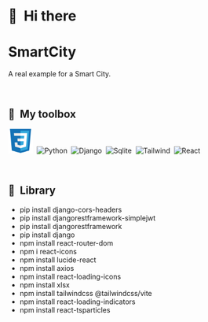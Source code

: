 # 👋 &nbsp;Hi there
# SmartCity
A real example for a Smart City.

&nbsp;

## 🧰 &nbsp;My toolbox

<img  src="https://raw.githubusercontent.com/devicons/devicon/1119b9f84c0290e0f0b38982099a2bd027a48bf1/icons/css3/css3-original.svg" alt="CSS3" width="50" height="50"/>&nbsp;
<img src="https://cdn.jsdelivr.net/gh/devicons/devicon@latest/icons/python/python-original.svg" alt="Python" width="50" height="50"/>&nbsp;
<img src="https://cdn.jsdelivr.net/gh/devicons/devicon@latest/icons/django/django-plain.svg" alt="Django" width="50" height="50"/>&nbsp;
<img src="https://cdn.jsdelivr.net/gh/devicons/devicon@latest/icons/sqlite/sqlite-original.svg" alt="Sqlite" width="50" height="50"/>&nbsp;
<img src="https://cdn.jsdelivr.net/gh/devicons/devicon@latest/icons/tailwindcss/tailwindcss-original.svg" alt="Tailwind" width="50" height="50"/>&nbsp;
<img src="https://cdn.jsdelivr.net/gh/devicons/devicon@latest/icons/react/react-original.svg" alt="React" width="50" height="50"/>

&nbsp;

## 📖 &nbsp;Library
<ul>
<li>pip install django-cors-headers </li>
<li>pip install djangorestframework-simplejwt </li>
<li>pip install djangorestframework </li>
<li>pip install django </li>
<li>npm install react-router-dom </li>
<li>npm i react-icons </li>
<li>npm install lucide-react</li>
<li>npm install axios</li>
<li>npm install react-loading-icons</li>
<li>npm install xlsx</li>
<li>npm install tailwindcss @tailwindcss/vite</li>
<li>npm install react-loading-indicators</li>  
<li>npm install react-tsparticles</li>  
</ul>
